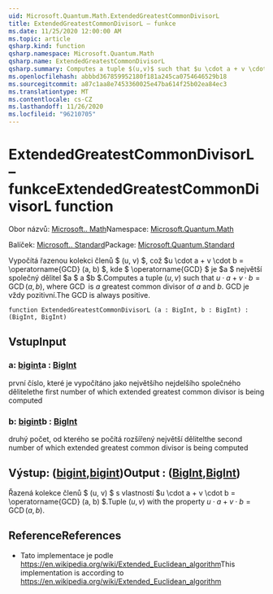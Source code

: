 ```yaml
---
uid: Microsoft.Quantum.Math.ExtendedGreatestCommonDivisorL
title: ExtendedGreatestCommonDivisorL – funkce
ms.date: 11/25/2020 12:00:00 AM
ms.topic: article
qsharp.kind: function
qsharp.namespace: Microsoft.Quantum.Math
qsharp.name: ExtendedGreatestCommonDivisorL
qsharp.summary: Computes a tuple $(u,v)$ such that $u \cdot a + v \cdot b = \operatorname{GCD}(a, b)$, where $\operatorname{GCD}$ is $a$ greatest common divisor of $a$ and $b$. The GCD is always positive.
ms.openlocfilehash: abbbd367859952180f181a245ca0754646529b18
ms.sourcegitcommit: a87c1aa8e7453360025e47ba614f25b02ea84ec3
ms.translationtype: MT
ms.contentlocale: cs-CZ
ms.lasthandoff: 11/26/2020
ms.locfileid: "96210705"
---
```

# <a name="extendedgreatestcommondivisorl-function"></a><span data-ttu-id="fad3f-102">ExtendedGreatestCommonDivisorL – funkce</span><span class="sxs-lookup"><span data-stu-id="fad3f-102">ExtendedGreatestCommonDivisorL function</span></span>

<span data-ttu-id="fad3f-103">Obor názvů: [Microsoft.. Math](xref:Microsoft.Quantum.Math)</span><span class="sxs-lookup"><span data-stu-id="fad3f-103">Namespace: [Microsoft.Quantum.Math](xref:Microsoft.Quantum.Math)</span></span>

<span data-ttu-id="fad3f-104">Balíček: [Microsoft.. Standard](https://nuget.org/packages/Microsoft.Quantum.Standard)</span><span class="sxs-lookup"><span data-stu-id="fad3f-104">Package: [Microsoft.Quantum.Standard](https://nuget.org/packages/Microsoft.Quantum.Standard)</span></span>


<span data-ttu-id="fad3f-105">Vypočítá řazenou kolekci členů $ (u, v) $, což $u \cdot a + v \cdot b = \operatorname{GCD} (a, b) $, kde $ \operatorname{GCD} $ je $a $ největší společný dělitel $a $ a $b $.</span><span class="sxs-lookup"><span data-stu-id="fad3f-105">Computes a tuple $(u,v)$ such that $u \cdot a + v \cdot b = \operatorname{GCD}(a, b)$, where $\operatorname{GCD}$ is $a$ greatest common divisor of $a$ and $b$.</span></span> <span data-ttu-id="fad3f-106">GCD je vždy pozitivní.</span><span class="sxs-lookup"><span data-stu-id="fad3f-106">The GCD is always positive.</span></span>

```qsharp
function ExtendedGreatestCommonDivisorL (a : BigInt, b : BigInt) : (BigInt, BigInt)
```


## <a name="input"></a><span data-ttu-id="fad3f-107">Vstup</span><span class="sxs-lookup"><span data-stu-id="fad3f-107">Input</span></span>

### <a name="a--bigint"></a><span data-ttu-id="fad3f-108">a: [bigint](xref:microsoft.quantum.lang-ref.bigint)</span><span class="sxs-lookup"><span data-stu-id="fad3f-108">a : [BigInt](xref:microsoft.quantum.lang-ref.bigint)</span></span>

<span data-ttu-id="fad3f-109">první číslo, které je vypočítáno jako největšího nejdelšího společného dělitele</span><span class="sxs-lookup"><span data-stu-id="fad3f-109">the first number of which extended greatest common divisor is being computed</span></span>


### <a name="b--bigint"></a><span data-ttu-id="fad3f-110">b: [bigint](xref:microsoft.quantum.lang-ref.bigint)</span><span class="sxs-lookup"><span data-stu-id="fad3f-110">b : [BigInt](xref:microsoft.quantum.lang-ref.bigint)</span></span>

<span data-ttu-id="fad3f-111">druhý počet, od kterého se počítá rozšířený největší dělitel</span><span class="sxs-lookup"><span data-stu-id="fad3f-111">the second number of which extended greatest common divisor is being computed</span></span>



## <a name="output--bigintbigint"></a><span data-ttu-id="fad3f-112">Výstup: ([bigint](xref:microsoft.quantum.lang-ref.bigint),[bigint](xref:microsoft.quantum.lang-ref.bigint))</span><span class="sxs-lookup"><span data-stu-id="fad3f-112">Output : ([BigInt](xref:microsoft.quantum.lang-ref.bigint),[BigInt](xref:microsoft.quantum.lang-ref.bigint))</span></span>

<span data-ttu-id="fad3f-113">Řazená kolekce členů $ (u, v) $ s vlastností $u \cdot a + v \cdot b = \operatorname{GCD} (a, b) $.</span><span class="sxs-lookup"><span data-stu-id="fad3f-113">Tuple $(u,v)$ with the property $u \cdot a + v \cdot b = \operatorname{GCD}(a, b)$.</span></span>

## <a name="references"></a><span data-ttu-id="fad3f-114">Reference</span><span class="sxs-lookup"><span data-stu-id="fad3f-114">References</span></span>

- <span data-ttu-id="fad3f-115">Tato implementace je podle https://en.wikipedia.org/wiki/Extended_Euclidean_algorithm</span><span class="sxs-lookup"><span data-stu-id="fad3f-115">This implementation is according to https://en.wikipedia.org/wiki/Extended_Euclidean_algorithm</span></span>